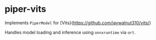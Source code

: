 # piper-vits

Implements `PiperModel` for [Vits}(https://github.com/jaywalnut310/vits/)

Handles model loading and inference using `onnxruntime` via `ort`.
